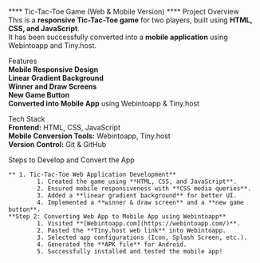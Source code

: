 **** Tic-Tac-Toe Game (Web & Mobile Version) ****
Project Overview  
This is a **responsive Tic-Tac-Toe game** for two players, built using **HTML, CSS, and JavaScript**.  
It has been successfully converted into a **mobile application** using Webintoapp and Tiny.host. 

Features  
    **Mobile Responsive Design**  
    **Linear Gradient Background**  
    **Winner and Draw Screens**  
    **New Game Button**  
    **Converted into Mobile App** using Webintoapp & Tiny.host

Tech Stack  
     **Frontend:** HTML, CSS, JavaScript  
     **Mobile Conversion Tools:** Webintoapp, Tiny.host  
     **Version Control:** Git & GitHub  

Steps to Develop and Convert the App  

    ** 1. Tic-Tac-Toe Web Application Development**  
            1. Created the game using **HTML, CSS, and JavaScript**.  
            2. Ensured mobile responsiveness with **CSS media queries**.  
            3. Added a **linear gradient background** for better UI.  
            4. Implemented a **winner & draw screen** and a **new game button**.  
    **Step 2: Converting Web App to Mobile App using Webintoapp**  
            1. Visited **[Webintoapp.com](https://webintoapp.com/)**.  
            2. Pasted the **Tiny.host web link** into Webintoapp.  
            3. Selected app configurations (Icon, Splash Screen, etc.).  
            4. Generated the **APK file** for Android.  
            5. Successfully installed and tested the mobile app! 
      

